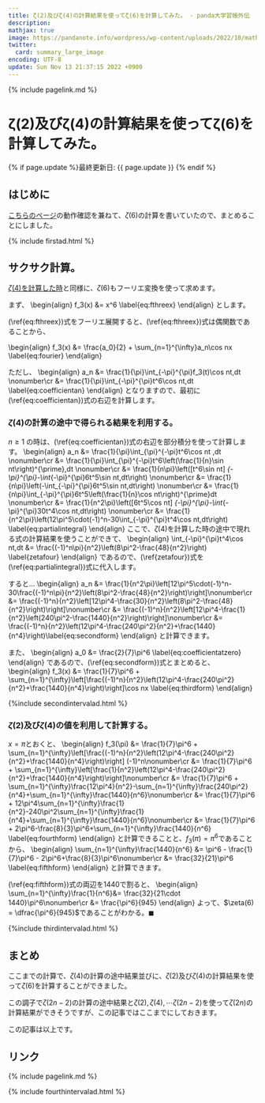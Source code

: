 ```yaml
---
title: ζ(2)及びζ(4)の計算結果を使ってζ(6)を計算してみた。 - panda大学習帳外伝
description: 
mathjax: true
image: https://pandanote.info/wordpress/wp-content/uploads/2022/10/mathlet_example1.png
twitter: 
  card: summary_large_image
encoding: UTF-8
update: Sun Nov 13 21:37:15 2022 +0900
---
```

{% include pagelink.md %}
# ζ(2)及びζ(4)の計算結果を使ってζ(6)を計算してみた。
{% if page.update %}最終更新日: {{ page.update }} {% endif %}
## はじめに
[こちらのページ](https://vsse.pandanote.info/mathlet.html)の動作確認を兼ねて、$\zeta(6)$の計算を書いていたので、まとめることにしました。

{% include firstad.html %}

## サクサク計算。
[$\zeta(4)$を計算した時](https://pandanote.info/?p=9778)と同様に、$\zeta(6)$もフーリエ変換を使って求めます。

まず、
\begin{align}
f_3(x) &= x^6 \label{eq:fthreex}
\end{align}
とします。

(\ref{eq:fthreex})式をフーリエ展開すると、(\ref{eq:fthreex})式は偶関数であることから、

\begin{align}
f_3(x) &= \frac{a_0}{2} + \sum_{n=1}^{\infty}a_n\cos nx \label{eq:fourier}
\end{align}

ただし、
\begin{align}
a_n &= \frac{1}{\pi}\int_{-\pi}^{\pi}f_3(t)\cos nt\,dt \nonumber\cr
&= \frac{1}{\pi}\int_{-\pi}^{\pi}t^6\cos nt\,dt \label{eq:coefficientan}
\end{align}
となりますので、最初に(\ref{eq:coefficientan})式の右辺を計算します。
### $\zeta(4)$の計算の途中で得られる結果を利用する。
$n \ge 1$ の時は、(\ref{eq:coefficientan})式の右辺を部分積分を使って計算します。
\begin{align}
a_n &= \frac{1}{\pi}\int_{\pi}^{-\pi}t^6\cos nt \,dt \nonumber\cr
&= \frac{1}{\pi}\int_{\pi}^{-\pi}t^6\left(\frac{1}{n}\sin nt\right)^{\prime}\,dt \nonumber\cr
&= \frac{1}{n\pi}\left([t^6\sin nt] _{-\pi}^{\pi}-\int_{-\pi}^{\pi}6t^5\sin nt\,dt\right) \nonumber\cr
&= \frac{1}{n\pi}\left(-\int_{-\pi}^{\pi}6t^5\sin nt\,dt\right) \nonumber\cr
&= \frac{1}{n\pi}\int_{-\pi}^{\pi}6t^5\left(\frac{1}{n}\cos nt\right)^{\prime}dt \nonumber\cr
&= \frac{1}{n^2\pi}\left([6t^5\cos nt] _{-\pi}^{\pi}-\int_{-\pi}^{\pi}30t^4\cos nt\,dt\right) \nonumber\cr
&= \frac{1}{n^2\pi}\left(12\pi^5\cdot(-1)^n-30\int_{-\pi}^{\pi}t^4\cos nt\,dt\right) \label{eq:partialintegral}
\end{align}
ここで、$\zeta(4)$を計算した時の途中で現れる式の計算結果を使うことができて、
\begin{align}
\int_{-\pi}^{\pi}t^4\cos nt\,dt &= \frac{(-1)^n\pi}{n^2}\left(8\pi^2-\frac{48}{n^2}\right) \label{zetafour}
\end{align}
であるので、(\ref{zetafour})式を(\ref{eq:partialintegral})式に代入します。

すると…
\begin{align}
a_n &= \frac{1}{n^2\pi}\left[12\pi^5\cdot(-1)^n-30\frac{(-1)^n\pi}{n^2}\left(8\pi^2-\frac{48}{n^2}\right)\right]\nonumber\cr
&= \frac{(-1)^n}{n^2}\left[12\pi^4-\frac{30}{n^2}\left(8\pi^2-\frac{48}{n^2}\right)\right]\nonumber\cr
&= \frac{(-1)^n}{n^2}\left[12\pi^4-\frac{1}{n^2}\left(240\pi^2-\frac{1440}{n^2}\right)\right]\nonumber\cr
&= \frac{(-1)^n}{n^2}\left(12\pi^4-\frac{240\pi^2}{n^2}+\frac{1440}{n^4}\right)\label{eq:secondform}
\end{align}
と計算できます。

また、
\begin{align}
a_0 &= \frac{2}{7}\pi^6 \label{eq:coefficientatzero}
\end{align}
であるので、(\ref{eq:secondform})式とまとめると、
\begin{align}
f_3(x) &= \frac{1}{7}\pi^6 + \sum_{n=1}^{\infty}\left[\frac{(-1)^n}{n^2}\left(12\pi^4-\frac{240\pi^2}{n^2}+\frac{1440}{n^4}\right)\right]\cos nx \label{eq:thirdform}
\end{align}

{%include secondintervalad.html %}

### $\zeta(2)$及び$\zeta(4)$の値を利用して計算する。
$x = \pi$とおくと、
\begin{align}
f_3(\pi) &= \frac{1}{7}\pi^6 + \sum_{n=1}^{\infty}\left[\frac{(-1)^n}{n^2}\left(12\pi^4-\frac{240\pi^2}{n^2}+\frac{1440}{n^4}\right)\right] (-1)^n\nonumber\cr
&= \frac{1}{7}\pi^6 + \sum_{n=1}^{\infty}\left[\frac{1}{n^2}\left(12\pi^4-\frac{240\pi^2}{n^2}+\frac{1440}{n^4}\right)\right]\nonumber\cr
&= \frac{1}{7}\pi^6 + \sum_{n=1}^{\infty}\frac{12\pi^4}{n^2}-\sum_{n=1}^{\infty}\frac{240\pi^2}{n^4}+\sum_{n=1}^{\infty}\frac{1440}{n^6}\nonumber\cr
&= \frac{1}{7}\pi^6 + 12\pi^4\sum_{n=1}^{\infty}\frac{1}{n^2}-240\pi^2\sum_{n=1}^{\infty}\frac{1}{n^4}+\sum_{n=1}^{\infty}\frac{1440}{n^6}\nonumber\cr
&= \frac{1}{7}\pi^6 + 2\pi^6-\frac{8}{3}\pi^6+\sum_{n=1}^{\infty}\frac{1440}{n^6} \label{eq:fourthform}
\end{align}
と計算できることと、$f_3(\pi) = \pi^6$であることから、
\begin{align}
\sum_{n=1}^{\infty}\frac{1440}{n^6} &= \pi^6 - \frac{1}{7}\pi^6 - 2\pi^6+\frac{8}{3}\pi^6\nonumber\cr
&= \frac{32}{21}\pi^6 \label{eq:fifthform}
\end{align}
と計算できます。

(\ref{eq:fifthform})式の両辺を1440で割ると、
\begin{align}
\sum_{n=1}^{\infty}\frac{1}{n^6}&= \frac{32}{21\cdot 1440}\pi^6\nonumber\cr
&= \frac{\pi^6}{945}
\end{align}
よって、$\zeta(6) = \dfrac{\pi^6}{945}$であることがわかる。$\blacksquare$

{%include thirdintervalad.html %}

## まとめ
ここまでの計算で、$\zeta(4)$の計算の途中結果並びに、$\zeta(2)$及び$\zeta(4)$の計算結果を使って$\zeta(6)$を計算することができました。

この調子で$\zeta(2n-2)$の計算の途中結果と$\zeta(2), \zeta(4), \cdots \zeta(2n-2)$を使って$\zeta(2n)$の計算結果ができそうですが、この記事ではここまでにしておきます。

この記事は以上です。
## リンク
{% include pagelink.md %}

{% include fourthintervalad.html %}
